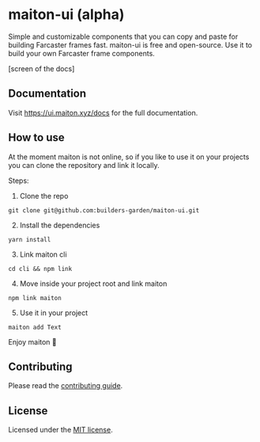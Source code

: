 # maiton-ui (alpha)

Simple and customizable components that you can copy and paste for building Farcaster frames fast.
maiton-ui is free and open-source. Use it to build your own Farcaster frame components.

[screen of the docs]

## Documentation

Visit https://ui.maiton.xyz/docs for the full documentation.

## How to use

At the moment maiton is not online, so if you like to use it on your projects you can clone the repository and link it locally.

Steps:

1. Clone the repo

```
git clone git@github.com:builders-garden/maiton-ui.git
```

2. Install the dependencies

```
yarn install
```

3. Link maiton cli

```
cd cli && npm link
```

4. Move inside your project root and link maiton

```
npm link maiton
```

5. Use it in your project

```
maiton add Text
```

Enjoy maiton 🎉

## Contributing

Please read the [contributing guide](CONTRIBUTING.md).

## License

Licensed under the [MIT license](https://github.com/builders-garden/maiton-ui/blob/main/LICENSE.md).
